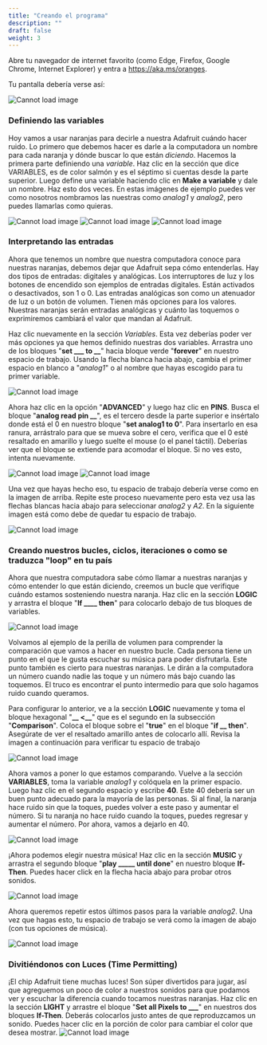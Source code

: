 ```yaml
---
title: "Creando el programa"
description: ""
draft: false
weight: 3
---
```


Abre tu navegador de internet favorito (como Edge, Firefox, Google Chrome, Internet Explorer) y entra a https://aka.ms/oranges. 

Tu pantalla debería verse así:

![Cannot load image](../img/adafruit.png?classes=border,shadow)

### Definiendo las variables

Hoy vamos a usar naranjas para decirle a nuestra Adafruit cuándo hacer ruido. Lo primero que debemos hacer es darle a la computadora un nombre para cada naranja y dónde buscar lo que están _diciendo_. Hacemos la primera parte definiendo una _variable_. Haz clic en la sección que dice VARIABLES, es de color salmón y es el séptimo si cuentas desde la parte superior. Luego define una variable haciendo clic en **Make a variable** y dale un nombre. Haz esto dos veces. En estas imágenes de ejemplo puedes ver como nosotros nombramos las nuestras como _analog1_ y _analog2_, pero puedes llamarlas como quieras.

![Cannot load image](../img/1.png?classes=border,shadow)
![Cannot load image](../img/2.png?classes=border,shadow)
![Cannot load image](../img/3.png?classes=border,shadow)

### Interpretando las entradas

Ahora que tenemos un nombre que nuestra computadora conoce para nuestras naranjas, debemos dejar que Adafruit sepa cómo entenderlas. Hay dos tipos de entradas: digitales y analógicas. Los interruptores de luz y los botones de encendido son ejemplos de entradas digitales. Están activados o desactivados, son 1 o 0. Las entradas analógicas son como un atenuador de luz o un botón de volumen. Tienen más opciones para los valores. Nuestras naranjas serán entradas analógicas y cuánto las toquemos o exprimiremos cambiará el valor que mandan al Adafruit.

Haz clic nuevamente en la sección _Variables_. Esta vez deberías poder ver más opciones ya que hemos definido nuestras dos variables. Arrastra uno de los bloques "**set ___ to __**" hacia bloque verde "**forever**" en nuestro espacio de trabajo. Usando la flecha blanca hacia abajo, cambia el primer espacio en blanco a "_analog1_" o al nombre que hayas escogido para tu primer variable.

![Cannot load image](../img/4.png?classes=border,shadow)

Ahora haz clic en la opción "**ADVANCED**" y luego haz clic en **PINS**. Busca el bloque "**analog read pin __**", es el tercero desde la parte superior e insértalo donde está el 0 en nuestro bloque "**set analog1 to 0**". Para insertarlo en esa ranura, arrástralo para que se mueva sobre el cero, verifica que el 0 esté resaltado en amarillo y luego suelte el mouse (o el panel táctil). Deberías ver que el bloque se extiende para acomodar el bloque. Si no ves esto, intenta nuevamente.


![Cannot load image](../img/5.png?classes=border,shadow)
![Cannot load image](../img/6.png?classes=border,shadow)

Una vez que hayas hecho eso, tu espacio de trabajo debería verse como en la imagen de arriba. Repite este proceso nuevamente pero esta vez usa las flechas blancas hacia abajo para seleccionar _analog2_ y _A2_. En la siguiente imagen está como debe de quedar tu espacio de trabajo.

![Cannot load image](../img/7.png?classes=border,shadow)

### Creando nuestros bucles, ciclos, iteraciones o como se traduzca "loop" en tu país

Ahora que nuestra computadora sabe cómo llamar a nuestras naranjas y cómo entender lo que están diciendo, creemos un bucle que verifique cuándo estamos sosteniendo nuestra naranja. Haz clic en la sección **LOGIC** y arrastra el bloque "**If ____ then**" para colocarlo debajo de tus bloques de variables.

![Cannot load image](../img/8.png?classes=border,shadow)

Volvamos al ejemplo de la perilla de volumen para comprender la comparación que vamos a hacer en nuestro bucle. Cada persona tiene un punto en el que le gusta escuchar su música para poder disfrutarla. Este punto también es cierto para nuestras naranjas. Le dirán a la computadora un número cuando nadie las toque y un número más bajo cuando las toquemos. El truco es encontrar el punto intermedio para que solo hagamos ruido cuando queramos.

Para configurar lo anterior, ve a la sección **LOGIC** nuevamente y toma el bloque hexagonal "**__ <__**" que es el segundo en la subsección "**Comparison**". Coloca el bloque sobre el "**true**" en el bloque "**if __ then**". Asegúrate de ver el resaltado amarillo antes de colocarlo allí. Revisa la imagen a continuación para verificar tu espacio de trabajo

![Cannot load image](../img/9.png?classes=border,shadow)

Ahora vamos a poner lo que estamos comparando. Vuelve a la sección **VARIABLES**, toma la variable _analog1_ y colóquela en la primer espacio. Luego haz  clic en el segundo espacio y escribe **40**. Este 40 debería ser un buen punto adecuado para la mayoría de las personas. Si al final, la naranja hace ruido sin que la toques, puedes volver a este paso y aumentar el número. Si tu naranja no hace ruido cuando la toques, puedes regresar y aumentar el número. Por ahora, vamos a dejarlo en 40.

![Cannot load image](../img/10.png?classes=border,shadow)

¡Ahora podemos elegir nuestra música! Haz clic en la sección **MUSIC** y arrastra el segundo bloque "**play _____ until done**" en nuestro bloque **If-Then**. Puedes hacer click en la flecha hacia abajo para probar otros sonidos.

![Cannot load image](../img/11.png?classes=border,shadow)

Ahora queremos repetir estos últimos pasos para la variable _analog2_. Una vez que hagas esto, tu espacio de trabajo se verá como la imagen de abajo (con tus opciones de música).

![Cannot load image](../img/12.png?classes=border,shadow)

### Divitiéndonos con Luces (Time Permitting)

¡El chip Adafruit tiene muchas luces! Son súper divertidos para jugar, así que agreguemos un poco de color a nuestros sonidos para que podamos ver y escuchar la diferencia cuando tocamos nuestras naranjas. Haz clic en la sección **LIGHT** y arrastre el bloque "**Set all Pixels to ___**" en nuestros dos bloques **If-Then**. Deberás colocarlos justo antes de que reproduzcamos un sonido. Puedes hacer clic en la porción de color para cambiar el color que desea mostrar.
![Cannot load image](../img/13.png?classes=border,shadow)